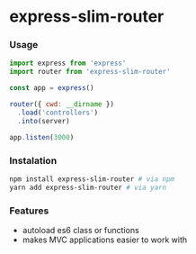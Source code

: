 express-slim-router
===================

### Usage

````js
import express from 'express'
import router from 'express-slim-router'

const app = express()

router({ cwd: __dirname })
  .load('controllers')
  .into(server)

app.listen(3000)
````

### Instalation

````sh
npm install express-slim-router # via npm
yarn add express-slim-router # via yarn
````

### Features

  - autoload es6 class or functions
  - makes MVC applications easier to work with
